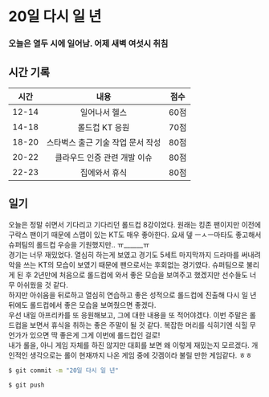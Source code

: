 # 20일 다시 일 년

### 오늘은 열두 시에 일어남. 어제 새벽 여섯시 취침

## 시간 기록 

|시간|내용|점수|
|:-:|:-:|:-:|
|12-14|일어나서 헬스|60점|
|14-18|롤드컵 KT 응원|70점|
|18-20|스타벅스 출근 기술 작업 문서 작성|80점|
|20-22|클라우드 인증 관련 개발 이슈 |80점|
|22-23|집에와서 휴식|80점|


## 일기
오늘은 정말 쉬면서 기다리고 기다리던 롤드컵 8강이었다. 원래는 킹존 팬이지만 이전에 구락스 팬이기 때문에 스맵이 있는 KT도 매우 좋아한다. 요새 뎊 ㅡㅅㅡ마타도 좋고해서 슈퍼팀의 롤드컵 우승을 기원했지만.. ㅠ______ㅠ  
경기는 너무 재밌었다. 열심히 하는게 보였고 경기도 5세트 마지막까지 드라마를 써내려 악을 쓰는 KT의 모습이 보였기 때문에 팬으로서는 후회없는 경기였다. 슈퍼팀으로 불리게 된 후 2년만에 처음으로 롤드컵에 와서 좋은 모습을 보여주고 했겠지만 선수들도 너무 아쉬웠을 것 같다.  
하지만 아쉬움을 뒤로하고 열심히 연습하고 좋은 성적으로 롤드컵에 진출해 다시 일 년뒤에도 롤드컵에서 좋은 모습을 보여줬으면 좋겠다.  
우선 내일 아프리카를 또 응원해보고, 그에 대한 내용을 또 적어야겠다. 이번 주말은 롤드컵을 보면서 휴식을 취하는 좋은 주말이 될 것 같다. 복잡한 머리를 식히기엔 식힐 무언가가 있으면 딱 좋은게 그게 이번에 롤드컵인 걸로!  
내가 롤을, 아니 게임 자체를 하진 않지만 대회를 보면 왜 이렇게 재밌는지 모르겠다. 개인적인 생각으로는 롤이 현재까지 나온 게임 중에 갓겜이라 불릴 만한 게임같다. ㅎㅎ

```bash
$ git commit -m "20일 다시 일 년"

$ git push
```